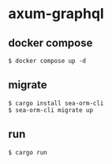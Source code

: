 # axum-graphql

## docker compose

```
$ docker compose up -d
```

## migrate

```
$ cargo install sea-orm-cli
$ sea-orm-cli migrate up
```

## run

```
$ cargo run
```
